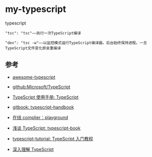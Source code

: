 # my-typescript

typescript


```
"tsc": "tsc"——执行一次TypeScript编译

"dev": "tsc -w"——以监控模式运行TypeScript编译器。后台始终保持进程。一旦TypeScript文件变化即会重编译
```


## 参考
- [awesome-typescript](https://github.com/dzharii/awesome-typescript)
- [github:Microsoft/TypeScript]( https://github.com/Microsoft/TypeScript)
- [TypeScript 使用手册: TypeScript]( https://github.com/zhongsp/TypeScript)
- [gitbook: typescript-handbook](https://zhongsp.gitbooks.io/typescript-handbook/content/)
- [在线 complier：playground](http://www.typescriptlang.org/play/index.html)
- [浅谈 TypeScript: typescript-book](https://github.com/welearnmore/typescript-book)
- [typescript-tutorial: TypeScript 入门教程]( https://github.com/xcatliu/typescript-tutorial)

- [深入理解 TypeScript](https://jkchao.github.io/typescript-book-chinese/)
